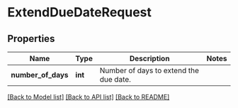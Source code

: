 # ExtendDueDateRequest

## Properties
Name | Type | Description | Notes
------------ | ------------- | ------------- | -------------
**number_of_days** | **int** | Number of days to extend the due date. | 

[[Back to Model list]](../README.md#documentation-for-models) [[Back to API list]](../README.md#documentation-for-api-endpoints) [[Back to README]](../README.md)


